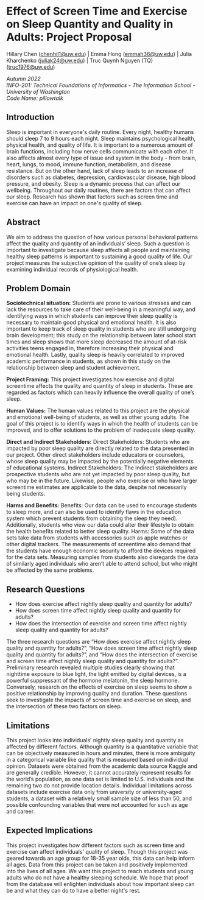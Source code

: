 # **Effect of Screen Time and Exercise on Sleep Quantity and Quality in Adults: Project Proposal**
Hillary Chen (chenhil1@uw.edu) | Emma Hong (emmah36@uw.edu) | Julia Kharchenko (juliak24@uw.edu) | Truc Quynh Nguyen (TQ) (truc1976@uw.edu)

_Autumn 2022_ <br/>
_INFO-201: Technical Foundations of Informatics - The Information School - University of Washington_ <br/>
_Code Name: pillowtalk_

## Introduction

Sleep is important in everyone's daily routine. Every night, healthy humans should sleep 7 to 9 hours each night. Sleep maintains psychological health, physical health, and quality of life. It is important to a numerous amount of brain functions, including how nerve cells communicate with each other. It also affects almost every type of issue and system in the body - from brain, heart, lungs, to mood, immune function, metabolism, and disease resistance. But on the other hand, lack of sleep leads to an increase of disorders such as diabetes, depression, cardiovascular disease, high blood pressure, and obesity. Sleep is a dynamic process that can affect our wellbeing.	Throughout our daily routines, there are factors that can affect our sleep. Research has shown that factors such as screen time and exercise can have an impact on one's quality of sleep.

## Abstract
We aim to address the question of how various personal behavioral patterns affect the quality and quantity of an individuals’ sleep. Such a question is important to investigate because sleep affects all people and maintaining healthy sleep patterns is important to sustaining a good quality of life. Our project measures the subjective opinion of the quality of one’s sleep by examining individual records of physiological health.

## Problem Domain
**Sociotechnical situation:**
Students are prone to various stresses and can lack the resources to take care of their well-being in a meaningful way, and identifying ways in which students can improve their sleep quality is necessary to maintain good physical and emotional health. It is also important to keep track of sleep quality in students who are still undergoing brain development; this study on the relationship between later school start times and sleep shows that more sleep decreased the amount of at-risk activities teens engaged in, therefore increasing their physical and emotional health. Lastly, quality sleep is heavily correlated to improved academic performance in students, as shown in this study on the relationship between sleep and student achievement.

**Project Framing:**
This project investigates how exercise and digital screentime affects the quality and quantity of sleep in students. These are regarded as factors which can heavily influence the overall quality of one’s sleep.

**Human Values:**
The human values related to this project are the physical and emotional well-being of students, as well as other young adults. The goal of this project is to identify ways in which the health of students can be improved, and to offer solutions to the problem of inadequate sleep quality.

**Direct and Indirect Stakeholders:**
Direct Stakeholders: Students who are impacted by poor sleep quality are directly related to the data presented in our project. Other direct stakeholders include educators or counselors, whose sleep quality may be impacted by the potentially negative elements of educational systems.
Indirect Stakeholders: The indirect stakeholders are prospective students who are not yet impacted by poor sleep quality, but who may be in the future. Likewise, people who exercise or who have larger screentime estimates are applicable to the data, despite not necessarily being students.

**Harms and Benefits:**
Benefits: Our data can be used to encourage students to sleep more, and can also be used to identify flaws in the education system which prevent students from obtaining the sleep they need). Additionally, students who view our data could alter their lifestyle to obtain the health benefits related to better sleep quality.
Harms: Some of the data sets take data from students with accessories such as apple watches or other digital trackers. The measurements of screentime also demand that the students have enough economic security to afford the devices required for the data sets. Measuring samples from students also disregards the data of similarly aged individuals who aren’t able to attend school, but who might be affected by the same problems.

## Research Questions
- How does exercise affect nightly sleep quality and quantity for adults?
- How does screen time affect nightly sleep quality and quantity for adults?
- How does the intersection of exercise and screen time affect nightly sleep quality and quantity for adults?

The three research questions are “How does exercise affect nightly sleep quality and quantity for adults?”, “How does screen time affect nightly sleep quality and quantity for adults?”, and “How does the intersection of exercise and screen time affect nightly sleep quality and quantity for adults?”. Preliminary research revealed multiple studies clearly showing that nighttime exposure to blue light, the light emitted by digital devices, is a powerful suppressant of the hormone melatonin, the sleep hormone. Conversely, research on the effects of exercise on sleep seems to show a positive relationship by improving quality and duration. These questions seek to investigate the impacts of screen time and exercise on sleep, and the intersection of these two factors on sleep.

## Limitations
This project looks into individuals’ nightly sleep quality and quantity as affected by different factors. Although quantity is a quantitative variable that can be objectively measured in hours and minutes, there is more ambiguity in a categorical variable like quality that is measured based on individual opinion. Datasets were obtained from the academic data source Kaggle and are generally credible. However, it cannot accurately represent results for the world’s population, as one data set is limited to U.S. individuals and the remaining two do not provide location details. Individual limitations across datasets include exercise data only from university or university-aged students, a dataset with a relatively small sample size of less than 50, and possible confounding variables that were not accounted for such as age and career.



## Expected Implications
This project investigates how different factors such as screen time and exercise can affect individuals' quality of sleep. Though this project was geared towards an age group for 18-35 year olds, this data can help inform all ages. Data from this project can be taken and positively implemented into the lives of all ages. We want this project to reach students and young adults who do not have a healthy sleeping schedule. We hope that proof from the database will enlighten individuals about how important sleep can be and what they can do to have a better night's rest.
